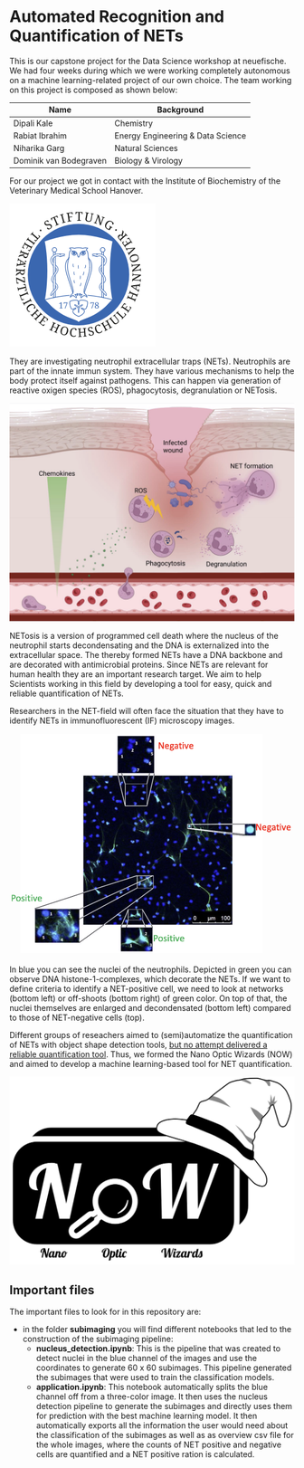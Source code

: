 # Automated Recognition and Quantification of NETs

This is our capstone project for the Data Science workshop at neuefische. We had four weeks during which we were working completely autonomous on a machine learning-related project of our own choice. The team working on this project is composed as shown below:

|Name|Background|
|---|---|
|Dipali Kale|Chemistry|
|Rabiat Ibrahim|Energy Engineering & Data Science|
|Niharika Garg|Natural Sciences|
|Dominik van Bodegraven|Biology & Virology

For our project we got in contact with the Institute of Biochemistry of the Veterinary Medical School Hanover. 

![TiHo](images/TiHo.png)

They are investigating neutrophil extracellular traps (NETs). Neutrophils are part of the innate immun system. They have various mechanisms to help the body protect itself against pathogens. This can happen via generation of reactive oxigen species (ROS), phagocytosis, degranulation or NETosis.

![NET_explanation1](images/NETs.png)

NETosis is a version of programmed cell death where the nucleus of the neutrophil starts decondensating and the DNA is externalized into the extracellular space. The thereby formed NETs have a DNA backbone and are decorated with antimicrobial proteins. Since NETs are relevant for human health they are an important research target. We aim to help Scientists working in this field by developing a tool for easy, quick and reliable quantification of NETs.

Researchers in the NET-field will often face the situation that they have to identify NETs in immunofluorescent (IF) microscopy images.

![NET_image](images/NET_examples.png)

In blue you can see the nuclei of the neutrophils. Depicted in green you can observe DNA histone-1-complexes, which decorate the NETs. If we want to define criteria to identify a NET-positive cell, we need to look at networks (bottom left) or off-shoots (bottom right) of green color. On top of that, the nuclei themselves are enlarged and decondensated (bottom left) compared to those of NET-negative cells (top).

Different groups of reseachers aimed to (semi)automatize the quantification of NETs with object shape detection tools, [but no attempt delivered a reliable quantification tool](https://www.cell.com/heliyon/fulltext/S2405-8440(23)04189-0?_returnURL=https%3A%2F%2Flinkinghub.elsevier.com%2Fretrieve%2Fpii%2FS2405844023041890%3Fshowall%3Dtrue). Thus, we formed the Nano Optic Wizards (NOW) and aimed to develop a machine learning-based tool for NET quantification.

![NOW](images/Logo_V1.png)

## Important files

The important files to look for in this repository are:
- in the folder __subimaging__ you will find different notebooks that led to the construction of the subimaging pipeline:
    - __nucleus_detection.ipynb__: This is the pipeline that was created to detect nuclei in the blue channel of the images and use the coordinates to generate 60 x 60 subimages. This pipeline generated the subimages that were used to train the classification models.
    - __application.ipynb__: This notebook automatically splits the blue channel off from a three-color image. It then uses the nucleus detection pipeline to generate the subimages and directly uses them for prediction with the best machine learning model. It then automatically exports all the information the user would need about the classification of the subimages as well as as overview csv file for the whole images, where the counts of NET positive and negative cells are quantified and a NET positive ration is calculated.